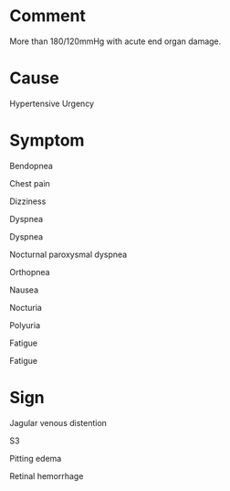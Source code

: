 # Comment

More than 180/120mmHg with acute end organ damage.

# Cause

Hypertensive Urgency

# Symptom

Bendopnea

Chest pain

Dizziness

Dyspnea

Dyspnea

Nocturnal paroxysmal dyspnea

Orthopnea

Nausea

Nocturia

Polyuria

Fatigue

Fatigue

# Sign

Jagular venous distention

S3

Pitting edema

Retinal hemorrhage
